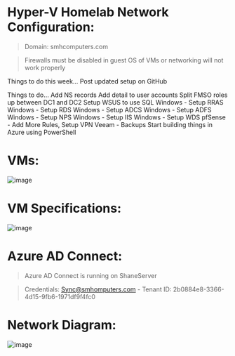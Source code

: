 # Hyper-V Homelab Network Configuration:

>Domain: smhcomputers.com

>Firewalls must be disabled in guest OS of VMs or networking will not work properly

Things to do this week…
Post updated setup on GitHub

Things to do…
Add NS records
Add detail to user accounts
Split FMSO roles up between DC1 and DC2
Setup WSUS to use SQL
Windows - Setup RRAS
Windows - Setup RDS
Windows - Setup ADCS
Windows - Setup ADFS
Windows - Setup NPS
Windows - Setup IIS
Windows - Setup WDS
pfSense - Add More Rules, Setup VPN
Veeam - Backups
Start building things in Azure using PowerShell 

# VMs:
![image](https://github.com/shanebagel/Homelab-Configuration/assets/99091402/96c4b1bf-e276-400a-a985-b35732ac00ab)


# VM Specifications:
![image](https://github.com/shanebagel/Homelab-Configuration/assets/99091402/35980032-8b28-4fd9-bad3-ea9d6781d1a7)


# Azure AD Connect:

>Azure AD Connect is running on ShaneServer

>Credentials: Sync@smhomputers.com - Tenant ID: 2b0884e8-3366-4d15-9fb6-1971df9f4fc0

# Network Diagram:
![image](https://github.com/shanebagel/Homelab-Configuration/assets/99091402/2f3598d4-55b7-416e-a3b8-c5ac7a4d794a)
